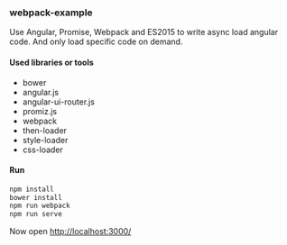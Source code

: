 ### webpack-example

Use Angular, Promise, Webpack and ES2015 to write async load angular code.
And only load specific code on demand.

#### Used libraries or tools

- bower
- angular.js
- angular-ui-router.js
- promiz.js
- webpack
- then-loader
- style-loader
- css-loader

#### Run

```bash
npm install
bower install
npm run webpack
npm run serve
```
Now open <http://localhost:3000/>
